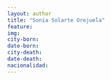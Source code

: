 ```yaml
---
layout: author
title: "Sonia Solarte Orejuela"
feature:
img: 
city-born:
date-born: 
city-death: 
date-death:
nacionalidad:
---
```

